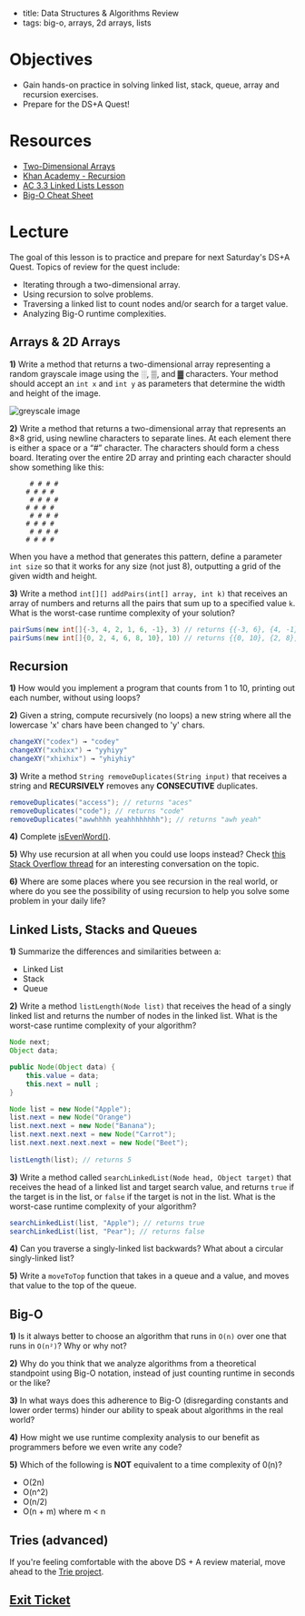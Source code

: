 - title: Data Structures & Algorithms Review
- tags: big-o, arrays, 2d arrays, lists

# Objectives

- Gain hands-on practice in solving linked list, stack, queue, array and recursion exercises.
- Prepare for the DS+A Quest! 

# Resources
- [Two-Dimensional Arrays](https://processing.org/tutorials/2darray/)
- [Khan Academy - Recursion](https://www.khanacademy.org/computing/computer-science/algorithms/recursive-algorithms/a/recursion)
- [AC 3.3 Linked Lists Lesson](../linked-lists)
- [Big-O Cheat Sheet](http://bigocheatsheet.com/)

# Lecture

The goal of this lesson is to practice and prepare for next Saturday's DS+A Quest. Topics of review for the quest include:

- Iterating through a two-dimensional array.
- Using recursion to solve problems.
- Traversing a linked list to count nodes and/or search for a target value.
- Analyzing Big-O runtime complexities.

## Arrays & 2D Arrays

**1)** Write a method that returns a two-dimensional array representing a random grayscale image using the ░, ▒, and ▓ characters. Your method should accept an `int x` and `int y` as parameters that determine the width and height of the image. 

![greyscale image](https://processing.org/tutorials/2darray/imgs/points.jpg)

**2)** Write a method that returns a two-dimensional array that represents an 8×8 grid, using newline characters to separate lines. At each element there is either a space or a “#” character. The characters should form a chess board. Iterating over the entire 2D array and printing each character should show something like this:

```
     # # # #
    # # # #
     # # # #
    # # # #
     # # # #
    # # # #
     # # # #
    # # # #
```

When you have a method that generates this pattern, define a parameter `int size` so that it works for any size (not just 8), outputting a grid of the given width and height.

**3)** Write a method `int[][] addPairs(int[] array, int k)` that receives an array of numbers and returns all the pairs that sum up to a specified value `k`. What is the worst-case runtime complexity of your solution?

```java
pairSums(new int[]{-3, 4, 2, 1, 6, -1}, 3) // returns {{-3, 6}, {4, -1}, {2, 1}}
pairSums(new int[]{0, 2, 4, 6, 8, 10}, 10) // returns {{0, 10}, {2, 8}, {4, 6}}
```

## Recursion

**1)** How would you implement a program that counts from 1 to 10, printing out each number, without using loops?

**2)** Given a string, compute recursively (no loops) a new string where all the lowercase 'x' chars have been changed to 'y' chars.

```java
changeXY("codex") → "codey"
changeXY("xxhixx") → "yyhiyy"
changeXY("xhixhix") → "yhiyhiy"
```

**3)** Write a method `String removeDuplicates(String input)` that receives a string and **RECURSIVELY** removes any **CONSECUTIVE** duplicates.

```java
removeDuplicates("access"); // returns "aces"
removeDuplicates("code"); // returns "code"
removeDuplicates("awwhhhh yeahhhhhhhh"); // returns "awh yeah"
```

**4)** Complete [isEvenWord()](https://dl.dropboxusercontent.com/u/24773027/Screen%20Shot%202015-11-03%20at%2011.40.57%20AM.png).

**5)** Why use recursion at all when you could use loops instead? Check [this Stack Overflow thread](https://stackoverflow.com/questions/3021/what-is-recursion-and-when-should-i-use-it) for an interesting conversation on the topic.

**6)** Where are some places where you see recursion in the real world, or where do you see the possibility of using recursion to help you solve some problem in your daily life?

## Linked Lists, Stacks and Queues

**1)** Summarize the differences and similarities between a:

- Linked List
- Stack
- Queue

**2)** Write a method `listLength(Node list)` that receives the head of a singly linked list and returns the number of nodes in the linked list. What is the worst-case runtime complexity of your algorithm?

```java
Node next;
Object data;

public Node(Object data) { 
	this.value = data;
	this.next = null ;
} 

Node list = new Node("Apple");
list.next = new Node("Orange") 
list.next.next = new Node("Banana");
list.next.next.next = new Node("Carrot");
list.next.next.next.next = new Node("Beet");
 
listLength(list); // returns 5 
``` 

**3)** Write a method called `searchLinkedList(Node head, Object target)` that receives the head of a linked list and target search value, and returns `true` if the target is in the list, or `false` if the target is not in the list. What is the worst-case runtime complexity of your algorithm?

```java
searchLinkedList(list, "Apple"); // returns true
searchLinkedList(list, "Pear"); // returns false
```

**4)** Can you traverse a singly-linked list backwards? What about a circular singly-linked list?

**5)**  Write a `moveToTop` function that takes in a queue and a value, and moves that value to the top of the queue.

## Big-O

**1)** Is it always better to choose an algorithm that runs in `O(n)` over one that runs in `O(n²)`? Why or why not?

**2)** Why do you think that we analyze algorithms from a theoretical standpoint using Big-O notation, instead of just counting runtime in seconds or the like?

**3)** In what ways does this adherence to Big-O (disregarding constants and lower order terms) hinder our ability to speak about algorithms in the real world?

**4)** How might we use runtime complexity analysis to our benefit as programmers before we even write any code?

**5)** Which of the following is **NOT** equivalent to a time complexity of 0(n)?
- O(2n)
- O(n^2)
- O(n/2)
- O(n + m) where m < n

## Tries (advanced)

If you're feeling comfortable with the above DS + A review material, move ahead to the [Trie project](tries.md).

## [Exit Ticket](https://goo.gl/forms/lcp6RDbuOALHLIha2)
